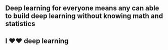 ## Deep learning for everyone means any can able to build deep learning without knowing math and statistics

## I ❤❤ deep learning


